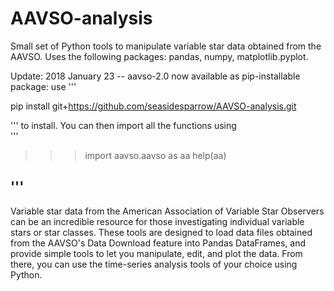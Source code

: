 # AAVSO-analysis
Small set of Python tools to manipulate variable star data obtained from 
the AAVSO.  Uses the following packages: pandas, numpy, matplotlib.pyplot.

Update: 2018 January 23 -- aavso-2.0 now available as pip-installable package:
use 
'''

pip install git+https://github.com/seasidesparrow/AAVSO-analysis.git

''' 
to install.  You can then import all the functions using  
'''

>>> import aavso.aavso as aa
>>> help(aa)

'''
-----------------------------------------------------------------------------

Variable star data from the American Association of Variable Star Observers
can be an incredible resource for those investigating individual variable 
stars or star classes.  These tools are designed to load data files obtained
from the AAVSO's Data Download feature into Pandas DataFrames, and provide 
simple tools to let you manipulate, edit, and plot the data.  From there,
you can use the time-series analysis tools of your choice using Python.  
